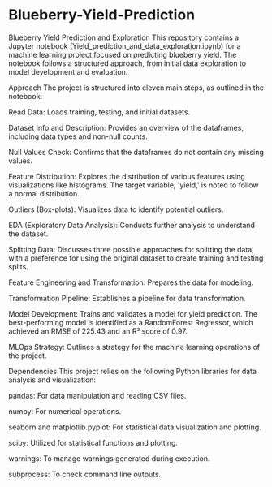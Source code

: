 # Blueberry-Yield-Prediction
Blueberry Yield Prediction and Exploration
This repository contains a Jupyter notebook (Yield_prediction_and_data_exploration.ipynb) for a machine learning project focused on predicting blueberry yield. The notebook follows a structured approach, from initial data exploration to model development and evaluation.

Approach
The project is structured into eleven main steps, as outlined in the notebook:

Read Data: Loads training, testing, and initial datasets.

Dataset Info and Description: Provides an overview of the dataframes, including data types and non-null counts.

Null Values Check: Confirms that the dataframes do not contain any missing values.

Feature Distribution: Explores the distribution of various features using visualizations like histograms. The target variable, 'yield,' is noted to follow a normal distribution.

Outliers (Box-plots): Visualizes data to identify potential outliers.

EDA (Exploratory Data Analysis): Conducts further analysis to understand the dataset.

Splitting Data: Discusses three possible approaches for splitting the data, with a preference for using the original dataset to create training and testing splits.

Feature Engineering and Transformation: Prepares the data for modeling.

Transformation Pipeline: Establishes a pipeline for data transformation.

Model Development: Trains and validates a model for yield prediction. The best-performing model is identified as a RandomForest Regressor, which achieved an RMSE of 225.43 and an R² score of 0.97.

MLOps Strategy: Outlines a strategy for the machine learning operations of the project.

Dependencies
This project relies on the following Python libraries for data analysis and visualization:

pandas: For data manipulation and reading CSV files.

numpy: For numerical operations.

seaborn and matplotlib.pyplot: For statistical data visualization and plotting.

scipy: Utilized for statistical functions and plotting.

warnings: To manage warnings generated during execution.

subprocess: To check command line outputs.
